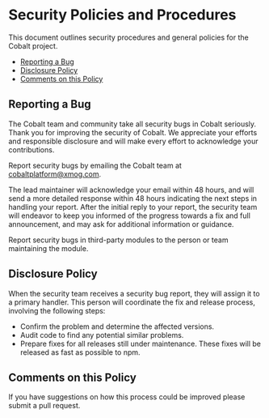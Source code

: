 # Security Policies and Procedures

This document outlines security procedures and general policies for the Cobalt
project.

-   [Reporting a Bug](#reporting-a-bug)
-   [Disclosure Policy](#disclosure-policy)
-   [Comments on this Policy](#comments-on-this-policy)

## Reporting a Bug

The Cobalt team and community take all security bugs in Cobalt seriously.
Thank you for improving the security of Cobalt. We appreciate your efforts and
responsible disclosure and will make every effort to acknowledge your
contributions.

Report security bugs by emailing the Cobalt team at [cobaltplatform@xmog.com](mailto:cobaltplatform@xmog.com).

The lead maintainer will acknowledge your email within 48 hours, and will send a
more detailed response within 48 hours indicating the next steps in handling
your report. After the initial reply to your report, the security team will
endeavor to keep you informed of the progress towards a fix and full
announcement, and may ask for additional information or guidance.

Report security bugs in third-party modules to the person or team maintaining
the module.

## Disclosure Policy

When the security team receives a security bug report, they will assign it to a
primary handler. This person will coordinate the fix and release process,
involving the following steps:

-   Confirm the problem and determine the affected versions.
-   Audit code to find any potential similar problems.
-   Prepare fixes for all releases still under maintenance. These fixes will be
    released as fast as possible to npm.

## Comments on this Policy

If you have suggestions on how this process could be improved please submit a
pull request.
